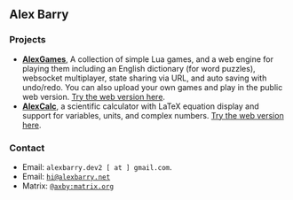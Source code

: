 ## Alex Barry

### Projects
* [**AlexGames**](https://github.com/alexbarry/AlexGames), A collection of simple Lua games, and a web engine for playing them including an English dictionary (for word puzzles), websocket multiplayer, state sharing via URL, and auto saving with undo/redo. You can also upload your own games and play in the public web version. [Try the web version here](https://alexbarry.github.io/AlexGames).
* [**AlexCalc**](https://github.com/alexbarry/AlexCalc), a scientific calculator with LaTeX equation display and support for variables, units, and complex numbers. [Try the web version here](https://alexbarry.github.io/AlexCalc/).

### Contact

* Email: `alexbarry.dev2 [ at ] gmail.com`.
* Email: [`hi@alexbarry.net`](mailto:hi@alexbarry.net)
* Matrix: [`@axby:matrix.org`](https://matrix.to/#/@axby:matrix.org)
